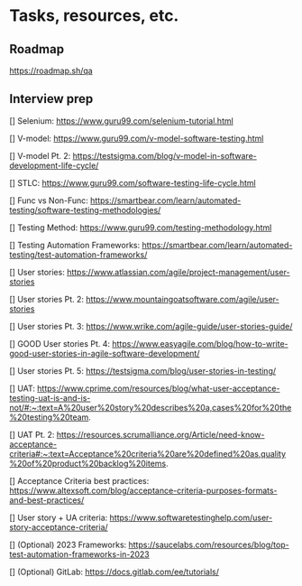 # Tasks, resources, etc.

## Roadmap

https://roadmap.sh/qa

## Interview prep

[] Selenium: https://www.guru99.com/selenium-tutorial.html

[] V-model: https://www.guru99.com/v-model-software-testing.html

[] V-model Pt. 2: https://testsigma.com/blog/v-model-in-software-development-life-cycle/

[] STLC: https://www.guru99.com/software-testing-life-cycle.html

[] Func vs Non-Func: https://smartbear.com/learn/automated-testing/software-testing-methodologies/

[] Testing Method: https://www.guru99.com/testing-methodology.html

[] Testing Automation Frameworks: https://smartbear.com/learn/automated-testing/test-automation-frameworks/

[] User stories: https://www.atlassian.com/agile/project-management/user-stories

[] User stories Pt. 2: https://www.mountaingoatsoftware.com/agile/user-stories

[] User stories Pt. 3: https://www.wrike.com/agile-guide/user-stories-guide/

[] GOOD User stories Pt. 4: https://www.easyagile.com/blog/how-to-write-good-user-stories-in-agile-software-development/

[] User stories Pt. 5:
https://testsigma.com/blog/user-stories-in-testing/

[] UAT: https://www.cprime.com/resources/blog/what-user-acceptance-testing-uat-is-and-is-not/#:~:text=A%20user%20story%20describes%20a,cases%20for%20the%20testing%20team.

[] UAT Pt. 2: https://resources.scrumalliance.org/Article/need-know-acceptance-criteria#:~:text=Acceptance%20criteria%20are%20defined%20as,quality%20of%20product%20backlog%20items.

[] Acceptance Criteria best practices: https://www.altexsoft.com/blog/acceptance-criteria-purposes-formats-and-best-practices/

[] User story + UA criteria: https://www.softwaretestinghelp.com/user-story-acceptance-criteria/

[] (Optional) 2023 Frameworks: https://saucelabs.com/resources/blog/top-test-automation-frameworks-in-2023

[] (Optional) GitLab: https://docs.gitlab.com/ee/tutorials/